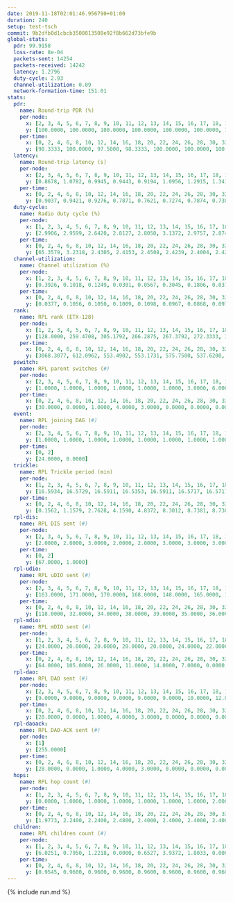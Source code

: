 ```yaml
---
date: 2019-11-18T02:01:46.956790+01:00
duration: 240
setup: test-tsch
commit: 9b2dfb0d1cbcb3500813508e92f8b662d73bfe9b
global-stats:
  pdr: 99.9158
  loss-rate: 8e-04
  packets-sent: 14254
  packets-received: 14242
  latency: 1.2796
  duty-cycle: 2.93
  channel-utilization: 0.09
  network-formation-time: 151.01
stats:
  pdr:
    name: Round-trip PDR (%)
    per-node:
      x: [2, 3, 4, 5, 6, 7, 8, 9, 10, 11, 12, 13, 14, 15, 16, 17, 18, 19, 20, 21, 22, 23, 24, 25]
      y: [100.0000, 100.0000, 100.0000, 100.0000, 100.0000, 100.0000, 100.0000, 100.0000, 99.8328, 100.0000, 100.0000, 100.0000, 99.8288, 99.8344, 100.0000, 100.0000, 99.4746, 100.0000, 99.8314, 100.0000, 100.0000, 99.6604, 99.8261, 99.6503]
    per-time:
      x: [0, 2, 4, 6, 8, 10, 12, 14, 16, 18, 20, 22, 24, 26, 28, 30, 32, 34, 36, 38, 40, 42, 44, 46, 48, 50, 52, 54, 56, 58, 60, 62, 64, 66, 68, 70, 72, 74, 76, 78, 80, 82, 84, 86, 88, 90, 92, 94, 96, 98, 100, 102, 104, 106, 108, 110, 112, 114, 116, 118, 120, 122, 124, 126, 128, 130, 132, 134, 136, 138, 140, 142, 144, 146, 148, 150, 152, 154, 156, 158, 160, 162, 164, 166, 168, 170, 172, 174, 176, 178, 180, 182, 184, 186, 188, 190, 192, 194, 196, 198, 200, 202, 204, 206, 208, 210, 212, 214, 216, 218, 220, 222, 224, 226, 228, 230, 232, 234, 236, 238]
      y: [98.3333, 100.0000, 97.5000, 98.3333, 100.0000, 100.0000, 100.0000, 100.0000, 100.0000, 100.0000, 100.0000, 100.0000, 100.0000, 100.0000, 100.0000, 100.0000, 100.0000, 100.0000, 100.0000, 100.0000, 100.0000, 100.0000, 100.0000, 98.3333, 100.0000, 100.0000, 100.0000, 100.0000, 100.0000, 100.0000, 100.0000, 100.0000, 100.0000, 100.0000, 100.0000, 100.0000, 100.0000, 100.0000, 100.0000, 100.0000, 100.0000, 100.0000, 100.0000, 100.0000, 100.0000, 100.0000, 100.0000, 100.0000, 100.0000, 100.0000, 100.0000, 100.0000, 100.0000, 99.1667, 100.0000, 100.0000, 100.0000, 100.0000, 100.0000, 100.0000, 100.0000, 100.0000, 100.0000, 100.0000, 100.0000, 100.0000, 100.0000, 100.0000, 100.0000, 100.0000, 100.0000, 100.0000, 100.0000, 100.0000, 100.0000, 100.0000, 99.1667, 100.0000, 100.0000, 100.0000, 100.0000, 100.0000, 100.0000, 100.0000, 100.0000, 100.0000, 99.1667, 100.0000, 100.0000, 100.0000, 100.0000, 100.0000, 100.0000, 100.0000, 100.0000, 100.0000, 100.0000, 100.0000, 100.0000, 100.0000, 100.0000, 100.0000, 100.0000, 100.0000, 100.0000, 100.0000, 100.0000, 100.0000, 100.0000, 100.0000, 100.0000, 100.0000, 100.0000, 100.0000, 100.0000, 100.0000, 100.0000, 100.0000, 100.0000, null]
  latency:
    name: Round-trip latency (s)
    per-node:
      x: [2, 3, 4, 5, 6, 7, 8, 9, 10, 11, 12, 13, 14, 15, 16, 17, 18, 19, 20, 21, 22, 23, 24, 25]
      y: [0.8678, 1.0782, 0.9945, 0.9443, 0.9194, 1.0956, 1.2915, 1.3416, 1.1099, 1.1747, 1.0714, 1.1621, 1.2412, 1.3158, 1.2203, 1.4049, 1.4569, 1.4618, 1.3730, 1.5550, 1.4990, 1.6852, 1.6953, 1.7698]
    per-time:
      x: [0, 2, 4, 6, 8, 10, 12, 14, 16, 18, 20, 22, 24, 26, 28, 30, 32, 34, 36, 38, 40, 42, 44, 46, 48, 50, 52, 54, 56, 58, 60, 62, 64, 66, 68, 70, 72, 74, 76, 78, 80, 82, 84, 86, 88, 90, 92, 94, 96, 98, 100, 102, 104, 106, 108, 110, 112, 114, 116, 118, 120, 122, 124, 126, 128, 130, 132, 134, 136, 138, 140, 142, 144, 146, 148, 150, 152, 154, 156, 158, 160, 162, 164, 166, 168, 170, 172, 174, 176, 178, 180, 182, 184, 186, 188, 190, 192, 194, 196, 198, 200, 202, 204, 206, 208, 210, 212, 214, 216, 218, 220, 222, 224, 226, 228, 230, 232, 234, 236, 238]
      y: [0.9037, 0.9421, 0.9276, 0.7871, 0.7621, 0.7274, 0.7874, 0.7388, 0.7409, 0.7233, 0.7419, 0.7358, 0.7116, 0.7044, 0.6342, 0.8146, 0.7324, 0.7180, 0.8162, 0.7932, 0.7361, 0.7505, 0.6499, 0.7060, 0.7146, 0.7785, 0.7607, 0.7319, 0.6447, 0.6599, 0.9230, 0.8121, 0.6999, 0.7164, 0.7290, 0.6924, 0.9351, 0.8501, 0.9032, 0.7596, 0.6938, 0.7351, 1.3418, 1.3553, 1.1401, 1.0069, 0.9045, 0.8427, 1.4430, 1.6234, 1.5812, 1.3234, 1.1094, 1.0047, 1.3746, 1.6133, 1.6073, 1.6239, 1.4805, 1.2782, 1.4164, 1.6545, 1.6111, 1.5951, 1.5553, 1.5636, 1.5754, 1.5979, 1.5688, 1.5721, 1.6301, 1.6105, 1.6276, 1.6407, 1.6240, 1.6012, 1.6371, 1.6577, 1.6286, 1.7355, 1.7538, 1.6739, 1.6747, 1.6825, 1.5825, 1.6489, 1.6597, 1.6919, 1.6274, 1.6823, 1.6426, 1.6629, 1.6433, 1.6413, 1.7059, 1.6105, 1.6594, 1.6681, 1.6652, 1.6405, 1.6326, 1.6865, 1.6203, 1.6565, 1.6254, 1.6371, 1.6641, 1.5972, 1.6296, 1.6658, 1.6124, 1.6580, 1.6053, 1.6879, 1.6734, 1.6582, 1.6414, 1.6894, 1.6952, null]
  duty-cycle:
    name: Radio duty cycle (%)
    per-node:
      x: [1, 2, 3, 4, 5, 6, 7, 8, 9, 10, 11, 12, 13, 14, 15, 16, 17, 18, 19, 20, 21, 22, 23, 24, 25]
      y: [2.9906, 2.9599, 2.6420, 2.8127, 2.8050, 3.1372, 2.9757, 2.8746, 2.8222, 2.8185, 2.8158, 2.4568, 2.8925, 2.8007, 2.9231, 3.2036, 2.9085, 2.9056, 3.0452, 2.9871, 3.1742, 3.0829, 3.1895, 3.1137, 3.0228]
    per-time:
      x: [0, 2, 4, 6, 8, 10, 12, 14, 16, 18, 20, 22, 24, 26, 28, 30, 32, 34, 36, 38, 40, 42, 44, 46, 48, 50, 52, 54, 56, 58, 60, 62, 64, 66, 68, 70, 72, 74, 76, 78, 80, 82, 84, 86, 88, 90, 92, 94, 96, 98, 100, 102, 104, 106, 108, 110, 112, 114, 116, 118, 120, 122, 124, 126, 128, 130, 132, 134, 136, 138, 140, 142, 144, 146, 148, 150, 152, 154, 156, 158, 160, 162, 164, 166, 168, 170, 172, 174, 176, 178, 180, 182, 184, 186, 188, 190, 192, 194, 196, 198, 200, 202, 204, 206, 208, 210, 212, 214, 216, 218, 220, 222, 224, 226, 228, 230, 232, 234, 236, 238]
      y: [65.3579, 3.2318, 2.4305, 2.4153, 2.4508, 2.4239, 2.4004, 2.4220, 2.4193, 2.4192, 2.4037, 2.4053, 2.3954, 2.4001, 2.4020, 2.4022, 2.4010, 2.4019, 2.4035, 2.3929, 2.3938, 2.4036, 2.4055, 2.3957, 2.4073, 2.4025, 2.4118, 2.4084, 2.3956, 2.4034, 2.3971, 2.4165, 2.4296, 2.4109, 2.4006, 2.4009, 2.4003, 2.3932, 2.4060, 2.3885, 2.4013, 2.4004, 2.4099, 2.4086, 2.4004, 2.4045, 2.4074, 2.4076, 2.4143, 2.4082, 2.4108, 2.4055, 2.4099, 2.3947, 2.4037, 2.4075, 2.3901, 2.4006, 2.4124, 2.3899, 2.4003, 2.4082, 2.4065, 2.4011, 2.4000, 2.4071, 2.3912, 2.4100, 2.3962, 2.4046, 2.3996, 2.3979, 2.3954, 2.3883, 2.4021, 2.4072, 2.4060, 2.4023, 2.3980, 2.3986, 2.4086, 2.4112, 2.3996, 2.4027, 2.4053, 2.3941, 2.3988, 2.3993, 2.4059, 2.4061, 2.3942, 2.4038, 2.3958, 2.4190, 2.3926, 2.4115, 2.4054, 2.3924, 2.4132, 2.3995, 2.3942, 2.3958, 2.4015, 2.3941, 2.4021, 2.3984, 2.3866, 2.3996, 2.3856, 2.3988, 2.4029, 2.3937, 2.4041, 2.3872, 2.4016, 2.3933, 2.4011, 2.3904, 2.3985, 2.3835]
  channel-utilization:
    name: Channel utilization (%)
    per-node:
      x: [1, 2, 3, 4, 5, 6, 7, 8, 9, 10, 11, 12, 13, 14, 15, 16, 17, 18, 19, 20, 21, 22, 23, 24, 25]
      y: [0.3926, 0.1018, 0.1249, 0.0301, 0.0567, 0.3045, 0.1806, 0.0379, 0.0369, 0.0342, 0.0343, 0.0817, 0.0725, 0.0306, 0.0985, 0.1689, 0.0693, 0.0536, 0.0409, 0.0659, 0.0387, 0.0567, 0.0325, 0.0306, 0.0326]
    per-time:
      x: [0, 2, 4, 6, 8, 10, 12, 14, 16, 18, 20, 22, 24, 26, 28, 30, 32, 34, 36, 38, 40, 42, 44, 46, 48, 50, 52, 54, 56, 58, 60, 62, 64, 66, 68, 70, 72, 74, 76, 78, 80, 82, 84, 86, 88, 90, 92, 94, 96, 98, 100, 102, 104, 106, 108, 110, 112, 114, 116, 118, 120, 122, 124, 126, 128, 130, 132, 134, 136, 138, 140, 142, 144, 146, 148, 150, 152, 154, 156, 158, 160, 162, 164, 166, 168, 170, 172, 174, 176, 178, 180, 182, 184, 186, 188, 190, 192, 194, 196, 198, 200, 202, 204, 206, 208, 210, 212, 214, 216, 218, 220, 222, 224, 226, 228, 230, 232, 234, 236, 238]
      y: [0.0377, 0.1056, 0.1050, 0.1009, 0.1098, 0.0967, 0.0868, 0.0975, 0.0919, 0.0925, 0.0898, 0.0906, 0.0864, 0.0895, 0.0895, 0.0884, 0.0894, 0.0890, 0.0910, 0.0871, 0.0891, 0.0907, 0.0913, 0.0838, 0.0884, 0.0886, 0.0917, 0.0892, 0.0845, 0.0895, 0.0854, 0.0926, 0.0976, 0.0907, 0.0844, 0.0857, 0.0855, 0.0833, 0.0911, 0.0799, 0.0870, 0.0864, 0.0953, 0.0904, 0.0831, 0.0867, 0.0938, 0.0861, 0.0928, 0.0898, 0.0917, 0.0887, 0.0876, 0.0847, 0.0878, 0.0904, 0.0834, 0.0867, 0.0893, 0.0812, 0.0863, 0.0872, 0.0893, 0.0867, 0.0857, 0.0891, 0.0822, 0.0879, 0.0818, 0.0869, 0.0893, 0.0817, 0.0847, 0.0812, 0.0876, 0.0905, 0.0915, 0.0873, 0.0893, 0.0821, 0.0956, 0.0992, 0.0863, 0.0924, 0.0875, 0.0842, 0.0853, 0.0887, 0.0940, 0.0901, 0.0850, 0.0907, 0.0878, 0.0915, 0.0848, 0.0931, 0.0884, 0.0876, 0.0934, 0.0859, 0.0867, 0.0857, 0.0889, 0.0847, 0.0877, 0.0872, 0.0851, 0.0883, 0.0823, 0.0868, 0.0883, 0.0846, 0.0887, 0.0816, 0.0917, 0.0861, 0.0900, 0.0855, 0.0905, 0.0840]
  rank:
    name: RPL rank (ETX-128)
    per-node:
      x: [1, 2, 3, 4, 5, 6, 7, 8, 9, 10, 11, 12, 13, 14, 15, 16, 17, 18, 19, 20, 21, 22, 23, 24, 25]
      y: [128.0000, 259.4708, 305.1792, 266.2875, 267.3792, 272.3333, 346.5667, 491.0785, 491.9265, 435.7603, 456.4108, 406.0581, 468.8347, 540.5165, 465.8148, 465.0700, 477.8689, 592.0884, 584.0121, 589.2846, 607.9180, 844.3539, 700.4756, 718.2520, 984.2600]
    per-time:
      x: [0, 2, 4, 6, 8, 10, 12, 14, 16, 18, 20, 22, 24, 26, 28, 30, 32, 34, 36, 38, 40, 42, 44, 46, 48, 50, 52, 54, 56, 58, 60, 62, 64, 66, 68, 70, 72, 74, 76, 78, 80, 82, 84, 86, 88, 90, 92, 94, 96, 98, 100, 102, 104, 106, 108, 110, 112, 114, 116, 118, 120, 122, 124, 126, 128, 130, 132, 134, 136, 138, 140, 142, 144, 146, 148, 150, 152, 154, 156, 158, 160, 162, 164, 166, 168, 170, 172, 174, 176, 178, 180, 182, 184, 186, 188, 190, 192, 194, 196, 198, 200, 202, 204, 206, 208, 210, 212, 214, 216, 218, 220, 222, 224, 226, 228, 230, 232, 234, 236, 238]
      y: [3068.3077, 612.0962, 553.4902, 553.1731, 575.7500, 537.6200, 533.6800, 520.2449, 493.4600, 491.2115, 472.7451, 474.6471, 475.4038, 466.3725, 464.4200, 461.0400, 463.2600, 467.8039, 475.6735, 462.1569, 465.4706, 462.1000, 460.4400, 461.4600, 459.3529, 463.1000, 463.3600, 468.1373, 462.6400, 465.3000, 468.6863, 470.7857, 455.2353, 455.8600, 450.9200, 446.3600, 446.8000, 451.4615, 445.0400, 443.4000, 447.8400, 459.8462, 463.9200, 473.2200, 471.3600, 472.7647, 471.0400, 481.0182, 461.5400, 466.1020, 468.3077, 468.6800, 472.1200, 470.6800, 479.8704, 467.6800, 473.5000, 472.7755, 458.3922, 463.2800, 460.6600, 458.8000, 466.1373, 459.3846, 452.8235, 451.8431, 458.2353, 452.9000, 450.8200, 457.4600, 466.4118, 464.5962, 459.9200, 460.2549, 456.4000, 464.6792, 443.6400, 442.6471, 448.3333, 442.8571, 445.1765, 441.5882, 442.8200, 443.1600, 441.8200, 440.7200, 442.5102, 452.2549, 456.5294, 452.2200, 450.1569, 453.6275, 458.4038, 451.4800, 456.8800, 464.1176, 462.7000, 472.0943, 463.8431, 451.5000, 453.1400, 465.1538, 457.5000, 459.1176, 456.3000, 456.5200, 458.9020, 457.0400, 456.9000, 463.5962, 459.6000, 460.4600, 467.0392, 458.1600, 464.0400, 462.5490, 463.9000, 463.9412, 466.6000, 476.0638]
  pswitch:
    name: RPL parent switches (#)
    per-node:
      x: [2, 3, 4, 5, 6, 7, 8, 9, 10, 11, 12, 13, 14, 15, 16, 17, 18, 19, 20, 21, 22, 23, 24, 25]
      y: [1.0000, 1.0000, 1.0000, 1.0000, 1.0000, 1.0000, 3.0000, 6.0000, 3.0000, 2.0000, 2.0000, 3.0000, 3.0000, 4.0000, 4.0000, 5.0000, 10.0000, 8.0000, 7.0000, 6.0000, 4.0000, 8.0000, 12.0000, 11.0000]
    per-time:
      x: [0, 2, 4, 6, 8, 10, 12, 14, 16, 18, 20, 22, 24, 26, 28, 30, 32, 34, 36, 38, 40, 42, 44, 46, 48, 50, 52, 54, 56, 58, 60, 62, 64, 66, 68, 70, 72, 74, 76, 78, 80, 82, 84, 86, 88, 90, 92, 94, 96, 98, 100, 102, 104, 106, 108, 110, 112, 114, 116, 118, 120, 122, 124, 126, 128, 130, 132, 134, 136, 138, 140, 142, 144, 146, 148, 150, 152, 154, 156, 158, 160, 162, 164, 166, 168, 170, 172, 174, 176, 178, 180, 182, 184, 186, 188, 190, 192, 194, 196, 198, 200, 202, 204, 206, 208, 210, 212, 214, 216, 218, 220, 222, 224, 226, 228, 230, 232, 234]
      y: [30.0000, 0.0000, 1.0000, 4.0000, 3.0000, 0.0000, 0.0000, 0.0000, 0.0000, 2.0000, 0.0000, 1.0000, 2.0000, 1.0000, 0.0000, 0.0000, 0.0000, 1.0000, 0.0000, 0.0000, 1.0000, 0.0000, 0.0000, 0.0000, 1.0000, 0.0000, 0.0000, 1.0000, 0.0000, 1.0000, 1.0000, 5.0000, 1.0000, 0.0000, 0.0000, 0.0000, 0.0000, 2.0000, 0.0000, 0.0000, 0.0000, 2.0000, 0.0000, 0.0000, 0.0000, 1.0000, 0.0000, 5.0000, 0.0000, 0.0000, 1.0000, 0.0000, 0.0000, 0.0000, 4.0000, 1.0000, 1.0000, 0.0000, 0.0000, 0.0000, 0.0000, 0.0000, 1.0000, 2.0000, 1.0000, 1.0000, 1.0000, 0.0000, 0.0000, 0.0000, 1.0000, 2.0000, 0.0000, 1.0000, 0.0000, 3.0000, 0.0000, 0.0000, 1.0000, 0.0000, 1.0000, 0.0000, 0.0000, 0.0000, 0.0000, 0.0000, 0.0000, 1.0000, 0.0000, 0.0000, 1.0000, 1.0000, 2.0000, 0.0000, 0.0000, 1.0000, 0.0000, 4.0000, 0.0000, 0.0000, 0.0000, 2.0000, 0.0000, 1.0000, 0.0000, 0.0000, 1.0000, 0.0000, 0.0000, 2.0000, 0.0000, 0.0000, 1.0000, 0.0000, 0.0000, 1.0000, 1.0000, 0.0000]
  event:
    name: RPL joining DAG (#)
    per-node:
      x: [2, 3, 4, 5, 6, 7, 8, 9, 10, 11, 12, 13, 14, 15, 16, 17, 18, 19, 20, 21, 22, 23, 24, 25]
      y: [1.0000, 1.0000, 1.0000, 1.0000, 1.0000, 1.0000, 1.0000, 1.0000, 1.0000, 1.0000, 1.0000, 1.0000, 1.0000, 1.0000, 1.0000, 1.0000, 1.0000, 1.0000, 1.0000, 1.0000, 1.0000, 1.0000, 1.0000, 1.0000]
    per-time:
      x: [0, 2]
      y: [24.0000, 0.0000]
  trickle:
    name: RPL Trickle period (min)
    per-node:
      x: [1, 2, 3, 4, 5, 6, 7, 8, 9, 10, 11, 12, 13, 14, 15, 16, 17, 18, 19, 20, 21, 22, 23, 24, 25]
      y: [16.5934, 16.5729, 16.5911, 16.5353, 16.5911, 16.5717, 16.5717, 16.5792, 16.4838, 16.5792, 16.5755, 16.5404, 16.5265, 16.5431, 16.5306, 16.5312, 16.4271, 16.2823, 16.5454, 16.3715, 16.4092, 16.5301, 16.4889, 16.4370, 16.5566]
    per-time:
      x: [0, 2, 4, 6, 8, 10, 12, 14, 16, 18, 20, 22, 24, 26, 28, 30, 32, 34, 36, 38, 40, 42, 44, 46, 48, 50, 52, 54, 56, 58, 60, 62, 64, 66, 68, 70, 72, 74, 76, 78, 80, 82, 84, 86, 88, 90, 92, 94, 96, 98, 100, 102, 104, 106, 108, 110, 112, 114, 116, 118, 120, 122, 124, 126, 128, 130, 132, 134, 136, 138, 140, 142, 144, 146, 148, 150, 152, 154, 156, 158, 160, 162, 164, 166, 168, 170, 172, 174, 176, 178, 180, 182, 184, 186, 188, 190, 192, 194, 196, 198, 200, 202, 204, 206, 208, 210, 212, 214, 216, 218, 220, 222, 224, 226, 228, 230, 232, 234, 236, 238]
      y: [0.1562, 1.1579, 2.7628, 4.1590, 4.8372, 8.3012, 8.7381, 8.7381, 8.9129, 14.1154, 17.4763, 17.4763, 17.4763, 17.4763, 17.4763, 17.4763, 17.4763, 17.4763, 17.4763, 17.4763, 17.4763, 17.4763, 17.4763, 17.4763, 17.4763, 17.4763, 17.4763, 17.4763, 17.4763, 17.4763, 17.4763, 17.4763, 17.4763, 17.4763, 17.4763, 17.4763, 17.4763, 17.4763, 17.4763, 17.4763, 17.4763, 17.4763, 17.4763, 17.4763, 17.4763, 17.4763, 17.4763, 17.4763, 17.4763, 17.4763, 17.4763, 17.4763, 17.4763, 17.4763, 17.4763, 17.4763, 17.4763, 17.4763, 17.4763, 17.4763, 17.4763, 17.4763, 17.4763, 17.4763, 17.4763, 17.4763, 17.4763, 17.4763, 17.4763, 17.4763, 17.4763, 17.4763, 17.4763, 17.4763, 17.4763, 17.4763, 17.4763, 17.4763, 17.4763, 17.4763, 17.4763, 17.4763, 17.4763, 17.4763, 17.4763, 17.4763, 17.4763, 17.4763, 17.4763, 17.4763, 17.4763, 17.4763, 17.4763, 17.4763, 17.4763, 17.4763, 17.4763, 17.4763, 17.4763, 17.4763, 17.4763, 17.4763, 17.4763, 17.4763, 17.4763, 17.4763, 17.4763, 17.4763, 17.4763, 17.4763, 17.4763, 17.4763, 17.4763, 17.4763, 17.4763, 17.4763, 17.4763, 17.4763, 17.4763, 17.4763]
  rpl-dis:
    name: RPL DIS sent (#)
    per-node:
      x: [2, 3, 4, 5, 6, 7, 8, 9, 10, 11, 12, 13, 14, 15, 16, 17, 18, 19, 20, 21, 22, 23, 24, 25]
      y: [2.0000, 2.0000, 3.0000, 2.0000, 2.0000, 3.0000, 3.0000, 3.0000, 2.0000, 3.0000, 1.0000, 2.0000, 2.0000, 3.0000, 3.0000, 2.0000, 2.0000, 4.0000, 2.0000, 5.0000, 5.0000, 4.0000, 4.0000, 4.0000]
    per-time:
      x: [0, 2]
      y: [67.0000, 1.0000]
  rpl-udio:
    name: RPL uDIO sent (#)
    per-node:
      x: [2, 3, 4, 5, 6, 7, 8, 9, 10, 11, 12, 13, 14, 15, 16, 17, 18, 19, 20, 21, 22, 23, 24, 25]
      y: [163.0000, 171.0000, 170.0000, 168.0000, 148.0000, 165.0000, 165.0000, 168.0000, 167.0000, 165.0000, 158.0000, 165.0000, 167.0000, 169.0000, 160.0000, 176.0000, 177.0000, 165.0000, 166.0000, 169.0000, 169.0000, 176.0000, 173.0000, 167.0000]
    per-time:
      x: [0, 2, 4, 6, 8, 10, 12, 14, 16, 18, 20, 22, 24, 26, 28, 30, 32, 34, 36, 38, 40, 42, 44, 46, 48, 50, 52, 54, 56, 58, 60, 62, 64, 66, 68, 70, 72, 74, 76, 78, 80, 82, 84, 86, 88, 90, 92, 94, 96, 98, 100, 102, 104, 106, 108, 110, 112, 114, 116, 118, 120, 122, 124, 126, 128, 130, 132, 134, 136, 138, 140, 142, 144, 146, 148, 150, 152, 154, 156, 158, 160, 162, 164, 166, 168, 170, 172, 174, 176, 178, 180, 182, 184, 186, 188, 190, 192, 194, 196, 198, 200, 202, 204, 206, 208, 210, 212, 214, 216, 218, 220, 222, 224, 226, 228, 230, 232, 234, 236, 238, 240]
      y: [118.0000, 32.0000, 34.0000, 38.0000, 39.0000, 35.0000, 36.0000, 29.0000, 35.0000, 33.0000, 33.0000, 31.0000, 34.0000, 36.0000, 32.0000, 32.0000, 34.0000, 31.0000, 34.0000, 32.0000, 34.0000, 32.0000, 33.0000, 34.0000, 36.0000, 34.0000, 33.0000, 32.0000, 29.0000, 33.0000, 33.0000, 31.0000, 30.0000, 40.0000, 28.0000, 27.0000, 33.0000, 38.0000, 28.0000, 34.0000, 32.0000, 37.0000, 34.0000, 31.0000, 32.0000, 30.0000, 36.0000, 35.0000, 34.0000, 33.0000, 31.0000, 28.0000, 33.0000, 34.0000, 38.0000, 34.0000, 31.0000, 30.0000, 32.0000, 33.0000, 30.0000, 37.0000, 37.0000, 31.0000, 33.0000, 30.0000, 34.0000, 31.0000, 30.0000, 33.0000, 33.0000, 35.0000, 32.0000, 31.0000, 33.0000, 33.0000, 38.0000, 35.0000, 26.0000, 31.0000, 36.0000, 30.0000, 34.0000, 33.0000, 39.0000, 30.0000, 31.0000, 38.0000, 31.0000, 30.0000, 32.0000, 33.0000, 33.0000, 33.0000, 28.0000, 34.0000, 31.0000, 33.0000, 35.0000, 32.0000, 37.0000, 28.0000, 36.0000, 29.0000, 33.0000, 29.0000, 38.0000, 35.0000, 30.0000, 31.0000, 30.0000, 32.0000, 32.0000, 34.0000, 30.0000, 34.0000, 30.0000, 29.0000, 34.0000, 19.0000, 0.0000]
  rpl-mdio:
    name: RPL mDIO sent (#)
    per-node:
      x: [1, 2, 3, 4, 5, 6, 7, 8, 9, 10, 11, 12, 13, 14, 15, 16, 17, 18, 19, 20, 21, 22, 23, 24, 25]
      y: [24.0000, 20.0000, 20.0000, 20.0000, 20.0000, 24.0000, 22.0000, 20.0000, 20.0000, 21.0000, 21.0000, 21.0000, 24.0000, 20.0000, 25.0000, 23.0000, 24.0000, 27.0000, 22.0000, 26.0000, 23.0000, 23.0000, 23.0000, 24.0000, 20.0000]
    per-time:
      x: [0, 2, 4, 6, 8, 10, 12, 14, 16, 18, 20, 22, 24, 26, 28, 30, 32, 34, 36, 38, 40, 42, 44, 46, 48, 50, 52, 54, 56, 58, 60, 62, 64, 66, 68, 70, 72, 74, 76, 78, 80, 82, 84, 86, 88, 90, 92, 94, 96, 98, 100, 102, 104, 106, 108, 110, 112, 114, 116, 118, 120, 122, 124, 126, 128, 130, 132, 134, 136, 138, 140, 142, 144, 146, 148, 150, 152, 154, 156, 158, 160, 162, 164, 166, 168, 170, 172, 174, 176, 178, 180, 182, 184, 186, 188, 190, 192, 194, 196, 198, 200, 202, 204, 206, 208, 210, 212, 214, 216, 218, 220, 222, 224, 226, 228, 230, 232, 234, 236, 238]
      y: [64.0000, 105.0000, 26.0000, 11.0000, 14.0000, 7.0000, 0.0000, 5.0000, 14.0000, 6.0000, 0.0000, 0.0000, 0.0000, 0.0000, 7.0000, 6.0000, 3.0000, 5.0000, 4.0000, 0.0000, 0.0000, 0.0000, 1.0000, 5.0000, 8.0000, 3.0000, 6.0000, 2.0000, 0.0000, 0.0000, 0.0000, 5.0000, 6.0000, 4.0000, 6.0000, 3.0000, 1.0000, 0.0000, 0.0000, 0.0000, 6.0000, 9.0000, 6.0000, 2.0000, 2.0000, 0.0000, 0.0000, 0.0000, 2.0000, 6.0000, 4.0000, 4.0000, 9.0000, 0.0000, 0.0000, 0.0000, 0.0000, 2.0000, 7.0000, 5.0000, 5.0000, 5.0000, 1.0000, 0.0000, 0.0000, 0.0000, 3.0000, 7.0000, 6.0000, 6.0000, 2.0000, 1.0000, 0.0000, 0.0000, 0.0000, 3.0000, 5.0000, 9.0000, 3.0000, 5.0000, 0.0000, 0.0000, 0.0000, 0.0000, 3.0000, 7.0000, 4.0000, 8.0000, 3.0000, 0.0000, 0.0000, 0.0000, 1.0000, 13.0000, 2.0000, 1.0000, 7.0000, 1.0000, 0.0000, 0.0000, 0.0000, 5.0000, 2.0000, 6.0000, 8.0000, 4.0000, 0.0000, 0.0000, 0.0000, 0.0000, 7.0000, 3.0000, 8.0000, 5.0000, 2.0000, 0.0000, 0.0000, 0.0000, 1.0000, 4.0000]
  rpl-dao:
    name: RPL DAO sent (#)
    per-node:
      x: [2, 3, 4, 5, 6, 7, 8, 9, 10, 11, 12, 13, 14, 15, 16, 17, 18, 19, 20, 21, 22, 23, 24, 25]
      y: [9.0000, 9.0000, 9.0000, 9.0000, 9.0000, 9.0000, 10.0000, 12.0000, 10.0000, 9.0000, 10.0000, 10.0000, 10.0000, 11.0000, 10.0000, 12.0000, 13.0000, 12.0000, 13.0000, 11.0000, 11.0000, 12.0000, 15.0000, 13.0000]
    per-time:
      x: [0, 2, 4, 6, 8, 10, 12, 14, 16, 18, 20, 22, 24, 26, 28, 30, 32, 34, 36, 38, 40, 42, 44, 46, 48, 50, 52, 54, 56, 58, 60, 62, 64, 66, 68, 70, 72, 74, 76, 78, 80, 82, 84, 86, 88, 90, 92, 94, 96, 98, 100, 102, 104, 106, 108, 110, 112, 114, 116, 118, 120, 122, 124, 126, 128, 130, 132, 134, 136, 138, 140, 142, 144, 146, 148, 150, 152, 154, 156, 158, 160, 162, 164, 166, 168, 170, 172, 174, 176, 178, 180, 182, 184, 186, 188, 190, 192, 194, 196, 198, 200, 202, 204, 206, 208, 210, 212, 214, 216, 218, 220, 222, 224, 226, 228, 230, 232, 234, 236]
      y: [28.0000, 0.0000, 1.0000, 4.0000, 3.0000, 0.0000, 0.0000, 0.0000, 0.0000, 2.0000, 0.0000, 1.0000, 2.0000, 1.0000, 13.0000, 1.0000, 0.0000, 2.0000, 3.0000, 0.0000, 1.0000, 0.0000, 0.0000, 1.0000, 1.0000, 1.0000, 1.0000, 4.0000, 10.0000, 2.0000, 2.0000, 7.0000, 3.0000, 0.0000, 0.0000, 0.0000, 0.0000, 2.0000, 2.0000, 0.0000, 1.0000, 3.0000, 7.0000, 2.0000, 0.0000, 3.0000, 6.0000, 5.0000, 0.0000, 0.0000, 1.0000, 0.0000, 2.0000, 1.0000, 3.0000, 2.0000, 6.0000, 3.0000, 0.0000, 1.0000, 1.0000, 4.0000, 1.0000, 2.0000, 1.0000, 2.0000, 3.0000, 1.0000, 1.0000, 0.0000, 5.0000, 7.0000, 0.0000, 2.0000, 1.0000, 2.0000, 3.0000, 0.0000, 3.0000, 1.0000, 2.0000, 1.0000, 0.0000, 1.0000, 3.0000, 5.0000, 2.0000, 2.0000, 2.0000, 1.0000, 3.0000, 1.0000, 3.0000, 0.0000, 1.0000, 3.0000, 0.0000, 4.0000, 0.0000, 6.0000, 2.0000, 2.0000, 2.0000, 3.0000, 0.0000, 1.0000, 2.0000, 0.0000, 1.0000, 4.0000, 0.0000, 1.0000, 2.0000, 3.0000, 5.0000, 2.0000, 2.0000, 1.0000, 1.0000]
  rpl-daoack:
    name: RPL DAO-ACK sent (#)
    per-node:
      x: [1]
      y: [255.0000]
    per-time:
      x: [0, 2, 4, 6, 8, 10, 12, 14, 16, 18, 20, 22, 24, 26, 28, 30, 32, 34, 36, 38, 40, 42, 44, 46, 48, 50, 52, 54, 56, 58, 60, 62, 64, 66, 68, 70, 72, 74, 76, 78, 80, 82, 84, 86, 88, 90, 92, 94, 96, 98, 100, 102, 104, 106, 108, 110, 112, 114, 116, 118, 120, 122, 124, 126, 128, 130, 132, 134, 136, 138, 140, 142, 144, 146, 148, 150, 152, 154, 156, 158, 160, 162, 164, 166, 168, 170, 172, 174, 176, 178, 180, 182, 184, 186, 188, 190, 192, 194, 196, 198, 200, 202, 204, 206, 208, 210, 212, 214, 216, 218, 220, 222, 224, 226, 228, 230, 232, 234, 236]
      y: [28.0000, 0.0000, 1.0000, 4.0000, 3.0000, 0.0000, 0.0000, 0.0000, 0.0000, 2.0000, 0.0000, 1.0000, 2.0000, 1.0000, 13.0000, 1.0000, 0.0000, 2.0000, 3.0000, 0.0000, 1.0000, 0.0000, 0.0000, 1.0000, 1.0000, 1.0000, 1.0000, 3.0000, 10.0000, 3.0000, 1.0000, 7.0000, 3.0000, 0.0000, 0.0000, 0.0000, 0.0000, 2.0000, 2.0000, 0.0000, 1.0000, 2.0000, 7.0000, 2.0000, 0.0000, 3.0000, 6.0000, 5.0000, 0.0000, 0.0000, 1.0000, 0.0000, 2.0000, 1.0000, 3.0000, 2.0000, 6.0000, 3.0000, 0.0000, 1.0000, 1.0000, 4.0000, 1.0000, 2.0000, 1.0000, 2.0000, 3.0000, 1.0000, 1.0000, 0.0000, 5.0000, 7.0000, 0.0000, 2.0000, 1.0000, 2.0000, 3.0000, 0.0000, 2.0000, 1.0000, 2.0000, 1.0000, 0.0000, 1.0000, 3.0000, 5.0000, 2.0000, 2.0000, 2.0000, 1.0000, 3.0000, 1.0000, 3.0000, 0.0000, 1.0000, 3.0000, 0.0000, 4.0000, 0.0000, 6.0000, 2.0000, 2.0000, 2.0000, 3.0000, 0.0000, 1.0000, 2.0000, 0.0000, 1.0000, 4.0000, 0.0000, 2.0000, 1.0000, 3.0000, 5.0000, 2.0000, 2.0000, 1.0000, 1.0000]
  hops:
    name: RPL hop count (#)
    per-node:
      x: [1, 2, 3, 4, 5, 6, 7, 8, 9, 10, 11, 12, 13, 14, 15, 16, 17, 18, 19, 20, 21, 22, 23, 24, 25]
      y: [0.0000, 1.0000, 1.0000, 1.0000, 1.0000, 1.0000, 1.0000, 2.0000, 2.0502, 2.0837, 2.0544, 1.9749, 2.2050, 2.9749, 2.0753, 2.0000, 2.0000, 2.9958, 3.0000, 3.0879, 3.0336, 3.0000, 4.0294, 4.0882, 4.0000]
    per-time:
      x: [0, 2, 4, 6, 8, 10, 12, 14, 16, 18, 20, 22, 24, 26, 28, 30, 32, 34, 36, 38, 40, 42, 44, 46, 48, 50, 52, 54, 56, 58, 60, 62, 64, 66, 68, 70, 72, 74, 76, 78, 80, 82, 84, 86, 88, 90, 92, 94, 96, 98, 100, 102, 104, 106, 108, 110, 112, 114, 116, 118, 120, 122, 124, 126, 128, 130, 132, 134, 136, 138, 140, 142, 144, 146, 148, 150, 152, 154, 156, 158, 160, 162, 164, 166, 168, 170, 172, 174, 176, 178, 180, 182, 184, 186, 188, 190, 192, 194, 196, 198, 200, 202, 204, 206, 208, 210, 212, 214, 216, 218, 220, 222, 224, 226, 228, 230, 232, 234, 236, 238]
      y: [1.9773, 2.2400, 2.2400, 2.4800, 2.4000, 2.4000, 2.4000, 2.4000, 2.4000, 2.3800, 2.3600, 2.2800, 2.2400, 2.2000, 2.2000, 2.2000, 2.2000, 2.2000, 2.2000, 2.2000, 2.2000, 2.2000, 2.2000, 2.2000, 2.2000, 2.2000, 2.2000, 2.1800, 2.1600, 2.1600, 2.1600, 2.1600, 2.1600, 2.1600, 2.1600, 2.1600, 2.1600, 2.1600, 2.1600, 2.1600, 2.1600, 2.1600, 2.1600, 2.1600, 2.1600, 2.1600, 2.1600, 2.1600, 2.1600, 2.1600, 2.1600, 2.1600, 2.1600, 2.1600, 2.1600, 2.1600, 2.1600, 2.1600, 2.1600, 2.1600, 2.1600, 2.1600, 2.1600, 2.1600, 2.1600, 2.2000, 2.2000, 2.2000, 2.2000, 2.2000, 2.2000, 2.1600, 2.1600, 2.1600, 2.1600, 2.1600, 2.1600, 2.1600, 2.1600, 2.1600, 2.1600, 2.1600, 2.1600, 2.1600, 2.1600, 2.1600, 2.1600, 2.1600, 2.1600, 2.1600, 2.1600, 2.1600, 2.1600, 2.1600, 2.1600, 2.1600, 2.1600, 2.1600, 2.1600, 2.1600, 2.1600, 2.1600, 2.1600, 2.1600, 2.1600, 2.1600, 2.1600, 2.1600, 2.1600, 2.1600, 2.1600, 2.1600, 2.1600, 2.1600, 2.1600, 2.1600, 2.1600, 2.1600, 2.1600, 2.1600]
  children:
    name: RPL children count (#)
    per-node:
      x: [1, 2, 3, 4, 5, 6, 7, 8, 9, 10, 11, 12, 13, 14, 15, 16, 17, 18, 19, 20, 21, 22, 23, 24, 25]
      y: [6.0251, 0.7950, 1.2218, 0.0000, 0.6527, 3.9372, 1.8033, 0.0000, 0.0000, 0.0502, 0.0000, 1.4686, 0.5021, 0.0000, 1.3473, 2.4142, 0.7071, 0.6151, 0.2731, 1.1423, 0.1975, 0.8025, 0.0000, 0.0000, 0.0252]
    per-time:
      x: [0, 2, 4, 6, 8, 10, 12, 14, 16, 18, 20, 22, 24, 26, 28, 30, 32, 34, 36, 38, 40, 42, 44, 46, 48, 50, 52, 54, 56, 58, 60, 62, 64, 66, 68, 70, 72, 74, 76, 78, 80, 82, 84, 86, 88, 90, 92, 94, 96, 98, 100, 102, 104, 106, 108, 110, 112, 114, 116, 118, 120, 122, 124, 126, 128, 130, 132, 134, 136, 138, 140, 142, 144, 146, 148, 150, 152, 154, 156, 158, 160, 162, 164, 166, 168, 170, 172, 174, 176, 178, 180, 182, 184, 186, 188, 190, 192, 194, 196, 198, 200, 202, 204, 206, 208, 210, 212, 214, 216, 218, 220, 222, 224, 226, 228, 230, 232, 234, 236, 238]
      y: [0.9545, 0.9600, 0.9600, 0.9600, 0.9600, 0.9600, 0.9600, 0.9600, 0.9600, 0.9600, 0.9600, 0.9600, 0.9600, 0.9600, 0.9600, 0.9600, 0.9600, 0.9600, 0.9600, 0.9600, 0.9600, 0.9600, 0.9600, 0.9600, 0.9600, 0.9600, 0.9600, 0.9600, 0.9600, 0.9600, 0.9600, 0.9600, 0.9600, 0.9600, 0.9600, 0.9600, 0.9600, 0.9600, 0.9600, 0.9600, 0.9600, 0.9600, 0.9600, 0.9600, 0.9600, 0.9600, 0.9600, 0.9600, 0.9600, 0.9600, 0.9600, 0.9600, 0.9600, 0.9600, 0.9600, 0.9600, 0.9600, 0.9600, 0.9600, 0.9600, 0.9600, 0.9600, 0.9600, 0.9600, 0.9600, 0.9600, 0.9600, 0.9600, 0.9600, 0.9600, 0.9600, 0.9600, 0.9600, 0.9600, 0.9600, 0.9600, 0.9600, 0.9600, 0.9600, 0.9600, 0.9600, 0.9600, 0.9600, 0.9600, 0.9600, 0.9600, 0.9600, 0.9600, 0.9600, 0.9600, 0.9600, 0.9600, 0.9600, 0.9600, 0.9600, 0.9600, 0.9600, 0.9600, 0.9600, 0.9600, 0.9600, 0.9600, 0.9600, 0.9600, 0.9600, 0.9600, 0.9600, 0.9600, 0.9600, 0.9600, 0.9600, 0.9600, 0.9600, 0.9600, 0.9600, 0.9600, 0.9600, 0.9600, 0.9600, 0.9600]
---
```


{% include run.md %}
